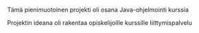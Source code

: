 Tämä pienimuotoinen projekti oli osana Java-ohjelmointi kurssia

Projektin ideana oli rakentaa opiskelijoille kurssille liittymispalvelu
